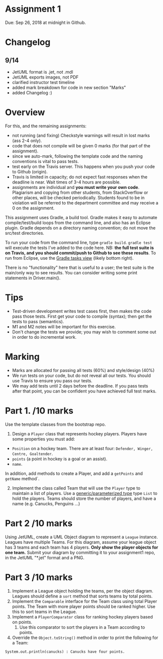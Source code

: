 # Assignment 1

Due: Sep 26, 2018 at midnight in Github.

# Changelog

## 9/14
 - JetUML format is .jet, not .mdl
 - JetUML exports images, not PDF
 - clarified instructor test timeline
 - added mark breakdown for code in new section "Marks"
 - added Changelog :)

# Overview
For this, and the remaining assignments: 
- not running (and fixing) Checkstyle warnings will result in lost marks (ass 2-4 only).
- code that does not compile will be given 0 marks (for that part of the assignment).
- since we auto-mark, following the template code and the naming conventions is vital to pass tests. 
- test early on the Travis server. This happens when you push your code to Github (origin). 
- Travis is limited in capacity; do not expect fast responses when the deadline is near. Wait times of 3-4 hours are possible.
- assignments are individual and **you must write your own code**. Plagiarism and copying from other students, from StackOverflow or other places, will be checked periodically. Students found to be in violation will be referred to the department committee and may receive a 0 on the assignment.

This assignment uses Gradle, a build tool. Gradle makes it easy to automate compile/test/build loops from the command line, and also has an Eclipse plugin. Gradle depends on a directory naming convention; do not move the src/test directories. 

To run your code from the command line, type `gradle build`. `gradle test` will execute the tests I've added to the code here. NB: **the full test suite is on Travis, and you should commit/push to Github to see these results**.
To run from Eclipse, use the [Gradle tasks view](http://www.vogella.com/tutorials/EclipseGradle/article.html#using-the-gradle-tasks-view) (likely bottom right).

There is no "functionality" here that is useful to a user; the test suite is the main/only way to see results. You can consider writing some print statements in Driver.main().

# Tips
- Test-driven development writes test cases first, then makes the code pass those tests. First get your code to compile (syntax); then get the tests to pass (semantics).
- M1 and M2 notes will be important for this exercise.
- Don't change the tests we provide; you may wish to comment some out in order to do incremental work. 

# Marking
- Marks are allocated for passing all tests (60%) and style/design (40%)
- We run tests on your code, but do not reveal all our tests. You should use Travis to ensure you pass our tests. 
- We may add tests until 2 days before the deadline. If you pass tests after that point, you can be confident you have achieved full test marks.

# Part 1. /10 marks

Use the template classes from the bootstrap repo. 

1. Design a `Player` class that represents hockey players. Players have some properties you must add:

- `Position` on a hockey team. There are at least four: `Defender, Winger, Centre, Goaltender`.
- `points` (a point in hockey is a goal or an assist). 
- `name`.

In addition, add methods to create a Player, and add a `getPoints` and `getName` method`.

2. Implement the class called Team that will use the `Player` type to maintain a list of players. Use a [generic/parameterized type](https://docs.oracle.com/javase/tutorial/java/generics/types.html) type `List` to hold the players. Teams should store the number of players, and have a name (e.g. Canucks, Penguins ...) 

# Part 2 /10 marks
Using JetUML, create a UML Object diagram to represent a `League` instance. Leagues have multiple Teams. For this diagram, assume your league object has 3 teams and each team has 4 players. **Only show the player objects for one team.** Submit your diagram by committing it to your assignment1 repo, in the JetUML "*.jet" format and a PNG.  

# Part 3  /10 marks
1. Implement a League object holding the teams, per the object diagram. Leagues should define a `sort` method that sorts teams by total points. 
1. Implement the `Comparable` interface for the Team class using total Player points. The Team with more player points should be ranked higher. Use this to sort teams in the League.
1. Implement a `PlayerComparator` class for ranking hockey players based on points. 
    1. Use this comparator to sort the players in a Team according to points.  
1. Override the `Object.toString()` method in order to print the following for a Team:

`System.out.println(canucks)
: Canucks have four points.`
